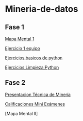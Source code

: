 # Mineria-de-datos

## Fase 1
[Mapa Mental 1](https://github.com/Andreschpena/Mineria-de-datos/blob/main/MapaMental_1_1941534.pdf)

[Ejercicio 1 equipo](https://github.com/Andreschpena/Mineria-de-datos/blob/main/Ej1_BasesDatos_Equipo_6.pdf)

[Ejercicios basicos de python](https://github.com/Andreschpena/Mineria-de-datos/blob/main/Tarea%201%20(1).ipynb)

[Ejercicios Limpieza Python](https://github.com/Emilio741/Mineria-de-Datos/blob/main/Ej_Limpieza_Equipo6.ipynb)

## Fase 2
[Presentacion Técnica de Minería](https://github.com/Emilio741/Mineria-de-Datos/blob/main/Presentacion_Metricas-de-Evaluacion_Equipo6.pdf)

[Calificaciones Mini Exámenes](https://github.com/Emilio741/Mineria-de-Datos/blob/main/Calificacion_Metricas-de-Evaluacion_Equipo6.pdf)

[Mapa Mental II]
